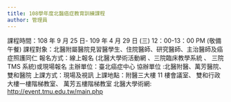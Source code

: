 ```yaml
---
title: 108學年度北醫癌症教育訓練課程
author: 管理員
---
```


課程時間：108 年 9 月 25 日- 109 年 4 月 29 日 (三) 12：00-13：00 PM (敬備午餐)
課程對象：北醫附屬醫院見習醫學生、住院醫師、研究醫師、主治醫師及癌症照護同仁
報名方式：線上報名 (北醫大學術活動網 、三院臨床教學系統 、 三院 TMS 系統)或現場報名
主辦單位：臺北癌症中心 協辦單位 :北醫附醫、萬芳醫院、雙和醫院
上課方式：現場及視訊
上課地點：附醫三大樓 11 樓會議室、 雙和行政大樓一樓階梯教室、 萬芳五樓階梯教室
北醫大學術網: http://event.tmu.edu.tw/main.php
